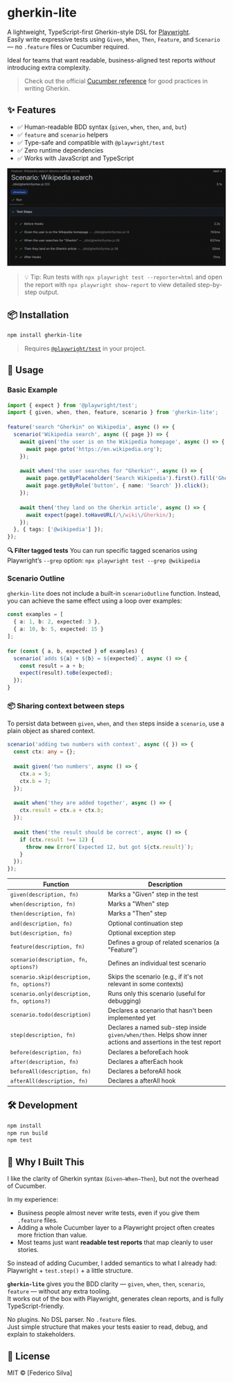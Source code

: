 # gherkin-lite

A lightweight, TypeScript-first Gherkin-style DSL for [Playwright](https://playwright.dev/).  
Easily write expressive tests using `Given`, `When`, `Then`, `Feature`, and `Scenario` — no `.feature` files or Cucumber required.

Ideal for teams that want readable, business-aligned test reports *without* introducing extra complexity.

> Check out the official [Cucumber reference](https://cucumber.io/docs/gherkin/reference/) for good practices in writing Gherkin.

## ✨ Features

- ✅ Human-readable BDD syntax (`given`, `when`, `then`, `and`, `but`)
- ✅ `feature` and `scenario` helpers
- ✅ Type-safe and compatible with `@playwright/test`
- ✅ Zero runtime dependencies
- ✅ Works with JavaScript and TypeScript

![Example test report with Gherkin steps](img/report.png)

> 💡 Tip: Run tests with `npx playwright test --reporter=html` and open the report with `npx playwright show-report` to view detailed step-by-step output.

## 📦 Installation

```bash
npm install gherkin-lite
```

> Requires [`@playwright/test`](https://playwright.dev/) in your project.

## 🚀 Usage

### Basic Example

```ts
import { expect } from '@playwright/test';
import { given, when, then, feature, scenario } from 'gherkin-lite';

feature('search "Gherkin" on Wikipedia', async () => {
  scenario('Wikipedia search', async ({ page }) => {
    await given('the user is on the Wikipedia homepage', async () => {
      await page.goto('https://en.wikipedia.org');
    });

    await when('the user searches for "Gherkin"', async () => {
      await page.getByPlaceholder('Search Wikipedia').first().fill('Gherkin');
      await page.getByRole('button', { name: 'Search' }).click();
    });

    await then('they land on the Gherkin article', async () => {
      await expect(page).toHaveURL(/\/wiki\/Gherkin/);
    });
  }, { tags: ['@wikipedia'] });
});
```
**🔍 Filter tagged tests**
You can run specific tagged scenarios using Playwright’s ``--grep`` option:
``npx playwright test --grep @wikipedia``

### Scenario Outline
``gherkin-lite`` does not include a built-in `scenarioOutline` function. Instead, you can achieve the same effect using a loop over examples:

```ts
const examples = [
  { a: 1, b: 2, expected: 3 },
  { a: 10, b: 5, expected: 15 }
];

for (const { a, b, expected } of examples) {
  scenario(`adds ${a} + ${b} = ${expected}`, async () => {
    const result = a + b;
    expect(result).toBe(expected);
  });
}
```

### 📦 Sharing context between steps
To persist data between `given`, `when`, and `then` steps inside a `scenario`, use a plain object as shared context.

```ts
scenario('adding two numbers with context', async ({ }) => {
  const ctx: any = {};

  await given('two numbers', async () => {
    ctx.a = 5;
    ctx.b = 7;
  });

  await when('they are added together', async () => {
    ctx.result = ctx.a + ctx.b;
  });

  await then('the result should be correct', async () => {
    if (ctx.result !== 12) {
      throw new Error(`Expected 12, but got ${ctx.result}`);
    }
  });
});
```

| Function                                   | Description                                                                 |
|--------------------------------------------|-----------------------------------------------------------------------------|
| `given(description, fn)`                   | Marks a "Given" step in the test                                            |
| `when(description, fn)`                    | Marks a "When" step                                                         |
| `then(description, fn)`                    | Marks a "Then" step                                                         |
| `and(description, fn)`                     | Optional continuation step                                                  |
| `but(description, fn)`                     | Optional exception step                                                     |
| `feature(description, fn)`                 | Defines a group of related scenarios (a "Feature")                          |
| `scenario(description, fn, options?)`      | Defines an individual test scenario                                         |
| `scenario.skip(description, fn, options?)` | Skips the scenario (e.g., if it's not relevant in some contexts)           |
| `scenario.only(description, fn, options?)` | Runs only this scenario (useful for debugging)                             |
| `scenario.todo(description)`              | Declares a scenario that hasn't been implemented yet                       |
| `step(description, fn)`                    | Declares a named sub-step inside `given/when/then`. Helps show inner actions and assertions in the test report |
| `before(description, fn)`              | Declares a beforeEach hook                                                   |
| `after(description, fn)`              | Declares a afterEach hook                                                     |
| `beforeAll(description, fn)`              | Declares a beforeAll hook                                                   |
| `afterAll(description, fn)`              | Declares a afterAll hook                                                     |

## 🛠 Development

```bash
npm install
npm run build
npm test
```

## 🤔 Why I Built This

I like the clarity of Gherkin syntax (`Given–When–Then`), but not the overhead of Cucumber.

In my experience:
- Business people almost never write tests, even if you give them `.feature` files.
- Adding a whole Cucumber layer to a Playwright project often creates more friction than value.
- Most teams just want **readable test reports** that map cleanly to user stories.

So instead of adding Cucumber, I added semantics to what I already had:  
Playwright + `test.step()` + a little structure.

**`gherkin-lite`** gives you the BDD clarity — `given`, `when`, `then`, `scenario`, `feature` — without any extra tooling.  
It works out of the box with Playwright, generates clean reports, and is fully TypeScript-friendly.

No plugins. No DSL parser. No `.feature` files.  
Just simple structure that makes your tests easier to read, debug, and explain to stakeholders.

## 📄 License

MIT © [Federico Silva]